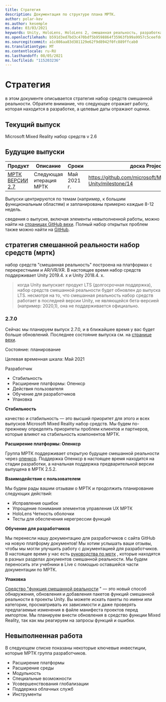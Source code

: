 ```yaml
---
title: Стратегия
description: Документация по структуре плана МРТК.
author: polar-kev
ms.author: kesemple
ms.date: 03/03/2021
keywords: Unity, HoloLens, HoloLens 2, смешанная реальность, разработка, мртк
ms.openlocfilehash: b591d3ed7bd3c470bdf5b9598864f35963fb99a9957c5ceefdd1417372a3b97e
ms.sourcegitcommit: a1c086aa83d381129e62f9d8942f0fc889ffcab0
ms.translationtype: MT
ms.contentlocale: ru-RU
ms.lasthandoff: 08/05/2021
ms.locfileid: "115203236"
---
```

# <a name="roadmap"></a>Стратегия

в этом документе описывается стратегия набор средств смешанной реальности. Обратите внимание, что следующее отражает работу, которая находится в разработке, а целевые даты отражают оценки.

## <a name="current-release"></a>Текущий выпуск

Microsoft Mixed Reality набор средств v 2.6

## <a name="upcoming-releases"></a>Будущие выпуски

| Продукт | Описание | Сроки | доска Project |
| --- | --- | --- | --- |
| [МРТК ВЕРСИИ 2.7](#270) | Следующая итерация МРТК | Май 2021 г. | https://github.com/microsoft/MixedRealityToolkit-Unity/milestone/14 |

Выпуски центрируются по темам (например, к большим функциональным областям) и запланированы примерно каждые 8-12 недель.

сведения о выпуске, включая элементы невыполненной работы, можно найти на [страницах GitHub вехи](https://github.com/Microsoft/MixedRealityToolkit-Unity/milestones). Полный набор открытых проблем также можно найти на [GitHub](https://github.com/microsoft/MixedRealityToolkit-Unity/issues).

## <a name="mixed-reality-toolkit-mrtk-roadmap"></a>стратегия смешанной реальности набор средств (мртк)

набор средств "смешанная реальность" построена на платформах с перекрестными и AR/VR/XR. В настоящее время набор средств поддерживает Unity 2019.4. x и Unity 2018.4. x.

> когда Unity выпускает продукт LTS (долгосрочная поддержка), набор средств смешанной реальности будет обновлен до выпуска LTS. несмотря на то, что смешанная реальность набор средств работает в последней версии Unity, не являющейся бета-версией (например: 2020,1), она не поддерживается официально.

### <a name="270"></a>2.7.0

Сейчас мы планируем выпуск 2.7.0, и в ближайшее время у вас будет больше обновлений.
Последнее состояние выпуска см. на [странице вехи](https://github.com/microsoft/MixedRealityToolkit-Unity/milestone/14).

Состояние: планирование

Целевая временная шкала: Май 2021

Разработчик

- Стабильность 
- Расширение платформы: Опенкср
- Действия пользователя
- Обучение для разработчиков
- Упаковка

**Стабильность**

качество и стабильность — это высший приоритет для этого и всех выпусков Microsoft Mixed Reality набор средств. Мы будем по-прежнему определять приоритеты проблем клиентов и партнеров, которые влияют на стабильность компонентов МРТК.

**Расширение платформы: Опенкср**

Группа МРТК поддерживает открытую будущее смешанной реальности через [опенкср](https://techcommunity.microsoft.com/t5/mixed-reality-blog/moving-forward-to-openxr/ba-p/1825672). Поддержка Опенкср в настоящее время находится на стадии разработки, а начальная поддержка предварительной версии выпущена в МРТК 2.5.2.

**Взаимодействие с пользователем**

Мы будем рады вашим отзывам о МРТК и продолжить планирование следующих действий:

- Исправления ошибок
- Упрощение понимания элементов управления UX МРТК
- HoloLens Четность оболочки
- Тесты для обеспечения нерегрессии функций

**Обучение для разработчиков**

Мы перенесли нашу документацию для разработчиков с сайта GitHub на новую платформу документов! Мы хотим услышать ваши отзывы, чтобы мы могли улучшить работу с документацией для разработчиков.
В настоящее время у нас есть [руководства по мртк](/windows/mixed-reality/develop/unity/tutorials) , которые находятся в разных разделах документов смешанной реальности. Мы будем переносить эти учебники в Live с помощью оставшейся части документации по МРТК. 

**Упаковка**

[Средство "функция смешанной реальности](/windows/mixed-reality/develop/unity/welcome-to-mr-feature-tool) " — это новый способ обнаружения, обновления и добавления пакетов функций смешанной реальности в проекты Unity. Вы можете искать пакеты по имени или категории, просматривать их зависимости и даже проверять предлагаемые изменения в файле манифеста проектов перед импортом. Мы планируем внести обновления в средство функции Mixed Reality, так как мы реагируем на запросы функций и ошибки.

## <a name="backlog"></a>Невыполненная работа

В следующем списке показаны некоторые ключевые инвестиции, которые МРТК группа разработчиков.

- Расширение платформы
- Расширение среды
- Модульность
- Специальные возможности
- Усовершенствования глобализации
- Поддержка облачных служб
- Инструменты
